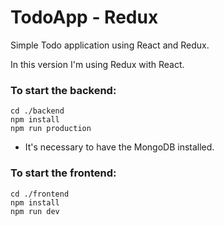 # TodoApp - Redux

Simple Todo application using React and Redux.

In this version I'm using Redux with React.

### To start the backend:
```
cd ./backend
npm install
npm run production
```
* It's necessary to have the MongoDB installed.

### To start the frontend:
```
cd ./frontend
npm install
npm run dev
```
